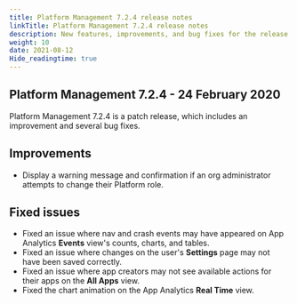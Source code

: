 ```yaml
---
title: Platform Management 7.2.4 release notes
linkTitle: Platform Management 7.2.4 release notes
description: New features, improvements, and bug fixes for the release.
weight: 10
date: 2021-08-12
Hide_readingtime: true
---
```


## Platform Management 7.2.4 - 24 February 2020

Platform Management 7.2.4 is a patch release, which includes an improvement and several bug fixes.

## Improvements

* Display a warning message and confirmation if an org administrator attempts to change their Platform role.

## Fixed issues

* Fixed an issue where nav and crash events may have appeared on App Analytics **Events** view's counts, charts, and tables.
* Fixed an issue where changes on the user's **Settings** page may not have been saved correctly.
* Fixed an issue where app creators may not see available actions for their apps on the **All Apps** view.
* Fixed the chart animation on the App Analytics **Real Time** view.
